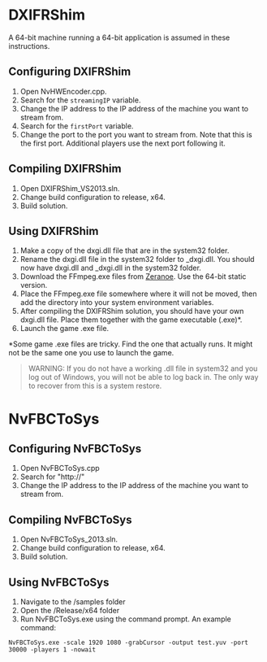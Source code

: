 # DXIFRShim
A 64-bit machine running a 64-bit application is assumed in these instructions.

## Configuring DXIFRShim
1. Open NvHWEncoder.cpp.
2. Search for the `streamingIP` variable.
3. Change the IP address to the IP address of the machine you want to stream from.
4. Search for the `firstPort` variable. 
5. Change the port to the port you want to stream from. Note that this is the first port. Additional players use the next port following it.

## Compiling DXIFRShim
1. Open DXIFRShim_VS2013.sln.
2. Change build configuration to release, x64.
3. Build solution.

## Using DXIFRShim
1. Make a copy of the dxgi.dll file that are in the system32 folder.
2. Rename the dxgi.dll file in the system32 folder to _dxgi.dll. You should now have dxgi.dll and _dxgi.dll in the system32 folder.
3. Download the FFmpeg.exe files from [Zeranoe](https://ffmpeg.zeranoe.com/builds/). Use the 64-bit static version. 
4. Place the FFmpeg.exe file somewhere where it will not be moved, then add the directory into your system environment variables.
5. After compiling the DXIFRShim solution, you should have your own dxgi.dll file. Place them together with the game executable (.exe)*.
6. Launch the game .exe file.

*Some game .exe files are tricky. Find the one that actually runs. It might not be the same one you use to launch the game.

> WARNING: If you do not have a working .dll file in system32 and you log out of Windows, you will not be able to log back in. The only way to recover from this is a system restore.

# NvFBCToSys
## Configuring NvFBCToSys
1. Open NvFBCToSys.cpp
2. Search for "http://"
3. Change the IP address to the IP address of the machine you want to stream from.

## Compiling NvFBCToSys
1. Open NvFBCToSys_2013.sln.
2. Change build configuration to release, x64.
3. Build solution.

## Using NvFBCToSys
1. Navigate to the /samples folder 
2. Open the /Release/x64 folder
3. Run NvFBCToSys.exe using the command prompt. An example command:
```
NvFBCToSys.exe -scale 1920 1080 -grabCursor -output test.yuv -port 30000 -players 1 -nowait
```

